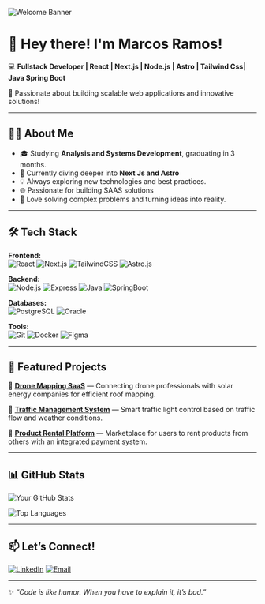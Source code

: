 ![Welcome Banner](https://i.imgur.com/Zr8PZJc.png)

# 👋 Hey there! I'm Marcos Ramos!

💻 **Fullstack Developer | React | Next.js | Node.js | Astro | Tailwind Css| Java Spring Boot**

🚀 Passionate about building scalable web applications and innovative solutions!

---

## 🧑‍💻 About Me

- 🎓 Studying **Analysis and Systems Development**, graduating in 3 months.
- 🌱 Currently diving deeper into **Next Js and Astro**
- 💡 Always exploring new technologies and best practices.
- 🌐 Passionate for building SAAS solutions
- 🧠 Love solving complex problems and turning ideas into reality.

---

## 🛠️ Tech Stack

**Frontend:**  
![React](https://img.shields.io/badge/-React-61DAFB?style=flat&logo=react&logoColor=white) ![Next.js](https://img.shields.io/badge/-Next.js-000?style=flat&logo=next.js&logoColor=white) ![TailwindCSS](https://img.shields.io/badge/-TailwindCSS-38B2AC?style=flat&logo=tailwind-css&logoColor=white)
![Astro.js](<img src="https://cdn.jsdelivr.net/gh/devicons/devicon@latest/icons/astro/astro-original.svg" />)

**Backend:**  
![Node.js](https://img.shields.io/badge/-Node.js-339933?style=flat&logo=node.js&logoColor=white) ![Express](https://img.shields.io/badge/-Express-000?style=flat&logo=express&logoColor=white) ![Java](https://img.shields.io/badge/-Java-007396?style=flat&logo=java&logoColor=white) ![SpringBoot](https://img.shields.io/badge/-SpringBoot-6DB33F?style=flat&logo=spring&logoColor=white)

**Databases:**  
![PostgreSQL](https://img.shields.io/badge/-PostgreSQL-336791?style=flat&logo=postgresql&logoColor=white) ![Oracle](https://img.shields.io/badge/-Oracle-F80000?style=flat&logo=oracle&logoColor=white)

**Tools:**  
![Git](https://img.shields.io/badge/-Git-F05032?style=flat&logo=git&logoColor=white) ![Docker](https://img.shields.io/badge/-Docker-2496ED?style=flat&logo=docker&logoColor=white) ![Figma](https://img.shields.io/badge/-Figma-F24E1E?style=flat&logo=figma&logoColor=white)

---

## 🌟 Featured Projects

🔹 **[Drone Mapping SaaS](#)** — Connecting drone professionals with solar energy companies for efficient roof mapping.

🔹 **[Traffic Management System](#)** — Smart traffic light control based on traffic flow and weather conditions.

🔹 **[Product Rental Platform](#)** — Marketplace for users to rent products from others with an integrated payment system.

---

## 📊 GitHub Stats

![Your GitHub Stats](https://github-readme-stats.vercel.app/api?username=yourusername&show_icons=true&theme=radical)

![Top Languages](https://github-readme-stats.vercel.app/api/top-langs/?username=yourusername&layout=compact&theme=radical)

---

## 📫 Let’s Connect!

[![LinkedIn](https://img.shields.io/badge/-LinkedIn-0077B5?style=flat&logo=linkedin&logoColor=white)](https://www.linkedin.com/in/yourprofile) [![Email](https://img.shields.io/badge/-Email-D14836?style=flat&logo=gmail&logoColor=white)](mailto:your.email@example.com)

---

✨ _“Code is like humor. When you have to explain it, it’s bad.”_

